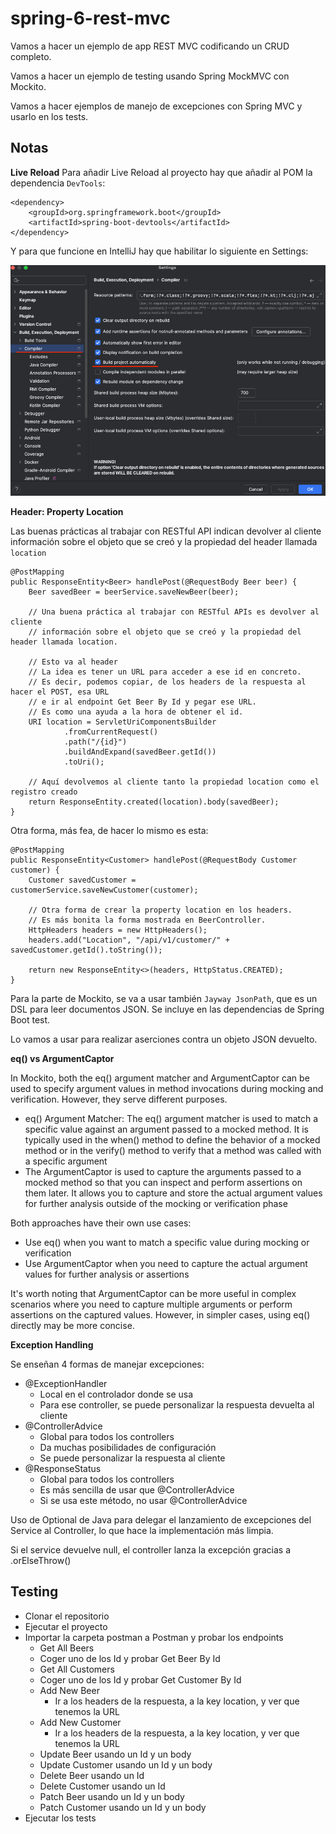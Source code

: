 # spring-6-rest-mvc

Vamos a hacer un ejemplo de app REST MVC codificando un CRUD completo.

Vamos a hacer un ejemplo de testing usando Spring MockMVC con Mockito.

Vamos a hacer ejemplos de manejo de excepciones con Spring MVC y usarlo en los tests.

## Notas

**Live Reload**
Para añadir Live Reload al proyecto hay que añadir al POM la dependencia `DevTools`:

```
<dependency>
    <groupId>org.springframework.boot</groupId>
    <artifactId>spring-boot-devtools</artifactId>
</dependency>
```

Y para que funcione en IntelliJ hay que habilitar lo siguiente en Settings:

![alt DevTools](../images/03-DevTools.png)

**Header: Property Location**

Las buenas prácticas al trabajar con RESTful API indican devolver al cliente información sobre el objeto que se creó y la propiedad del header llamada `location` 

```
@PostMapping
public ResponseEntity<Beer> handlePost(@RequestBody Beer beer) {
    Beer savedBeer = beerService.saveNewBeer(beer);

    // Una buena práctica al trabajar con RESTful APIs es devolver al cliente
    // información sobre el objeto que se creó y la propiedad del header llamada location.

    // Esto va al header
    // La idea es tener un URL para acceder a ese id en concreto.
    // Es decir, podemos copiar, de los headers de la respuesta al hacer el POST, esa URL
    // e ir al endpoint Get Beer By Id y pegar ese URL.
    // Es como una ayuda a la hora de obtener el id.
    URI location = ServletUriComponentsBuilder
            .fromCurrentRequest()
            .path("/{id}")
            .buildAndExpand(savedBeer.getId())
            .toUri();

    // Aquí devolvemos al cliente tanto la propiedad location como el registro creado
    return ResponseEntity.created(location).body(savedBeer);
}
```

Otra forma, más fea, de hacer lo mismo es esta:

```
@PostMapping
public ResponseEntity<Customer> handlePost(@RequestBody Customer customer) {
    Customer savedCustomer = customerService.saveNewCustomer(customer);

    // Otra forma de crear la property location en los headers.
    // Es más bonita la forma mostrada en BeerController.
    HttpHeaders headers = new HttpHeaders();
    headers.add("Location", "/api/v1/customer/" + savedCustomer.getId().toString());

    return new ResponseEntity<>(headers, HttpStatus.CREATED);
}
```

Para la parte de Mockito, se va a usar también `Jayway JsonPath`, que es un DSL para leer documentos JSON. Se incluye en las dependencias de Spring Boot test.

Lo vamos a usar para realizar aserciones contra un objeto JSON devuelto.

**eq() vs ArgumentCaptor**

In Mockito, both the eq() argument matcher and ArgumentCaptor can be used to specify argument values in method invocations during mocking and verification. However, they serve different purposes.

- eq() Argument Matcher: The eq() argument matcher is used to match a specific value against an argument passed to a mocked method. It is typically used in the when() method to define the behavior of a mocked method or in the verify() method to verify that a method was called with a specific argument
- The ArgumentCaptor is used to capture the arguments passed to a mocked method so that you can inspect and perform assertions on them later. It allows you to capture and store the actual argument values for further analysis outside of the mocking or verification phase

Both approaches have their own use cases:

- Use eq() when you want to match a specific value during mocking or verification
- Use ArgumentCaptor when you need to capture the actual argument values for further analysis or assertions

It's worth noting that ArgumentCaptor can be more useful in complex scenarios where you need to capture multiple arguments or perform assertions on the captured values. However, in simpler cases, using eq() directly may be more concise.

**Exception Handling**

Se enseñan 4 formas de manejar excepciones:

- @ExceptionHandler
  - Local en el controlador donde se usa
  - Para ese controller, se puede personalizar la respuesta devuelta al cliente
- @ControllerAdvice
  - Global para todos los controllers
  - Da muchas posibilidades de configuración
  - Se puede personalizar la respuesta al cliente
- @ResponseStatus
  - Global para todos los controllers
  - Es más sencilla de usar que @ControllerAdvice
  - Si se usa este método, no usar @ControllerAdvice

Uso de Optional de Java para delegar el lanzamiento de excepciones del Service al Controller, lo que hace la implementación más limpia.

Si el service devuelve null, el controller lanza la excepción gracias a .orElseThrow()

## Testing

- Clonar el repositorio
- Ejecutar el proyecto
- Importar la carpeta postman a Postman y probar los endpoints
  - Get All Beers
  - Coger uno de los Id y probar Get Beer By Id
  - Get All Customers
  - Coger uno de los Id y probar Get Customer By Id
  - Add New Beer
    - Ir a los headers de la respuesta, a la key location, y ver que tenemos la URL
  - Add New Customer
    - Ir a los headers de la respuesta, a la key location, y ver que tenemos la URL
  - Update Beer usando un Id y un body
  - Update Customer usando un Id y un body
  - Delete Beer usando un Id
  - Delete Customer usando un Id
  - Patch Beer usando un Id y un body
  - Patch Customer usando un Id y un body
- Ejecutar los tests